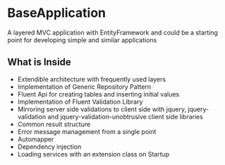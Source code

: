 # BaseApplication
A layered MVC application with EntityFramework and could be a starting point for developing simple and similar applications


## What is Inside

- Extendible architecture with frequently used layers
- Implementation of Generic Repository Pattern
- Fluent Api for creating tables and inserting initial values
- Implementation of Fluent Validation Library 
- Mirroring server side validations to client side with jquery, jquery-validation and jquery-validation-unobtrusive client side libraries
- Common result structure
- Error message management from a single point
- Automapper
- Dependency injection
- Loading services with an extension class on Startup

  
